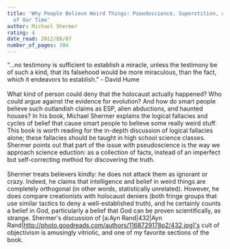 ```yaml
---
title: 'Why People Believe Weird Things: Pseudoscience, Superstition, and Other Confusions
  of Our Time'
author: Michael Shermer
rating: 4
date_read: 2012/08/07
number_of_pages: 384
---
```


“...no testimony is sufficient to establish a miracle, unless the testimony be of such a kind, that its falsehood would be more miraculous, than the fact, which it endeavors to establish.” - David Hume<br/><br/>What kind of person could deny that the holocaust actually happened? Who could argue against the evidence for evolution? And how do smart people believe such outlandish claims as ESP, alien abductions, and haunted houses? In his book, Michael Shermer explains the logical fallacies and cycles of belief that cause smart people to believe some really weird stuff. This book is worth reading for the in-depth discussion of logical fallacies alone; these fallacies should be taught in high school science classes. Shermer points out that part of the issue with pseudoscience is the way we approach science eduction: as a collection of facts, instead of an imperfect but self-correcting method for discovering the truth.<br/><br/>Shermer treats believers kindly: he does not attack them as ignorant or crazy. Indeed, he claims that intelligence and belief in weird things are completely orthogonal (in other words, statistically unrelated). However, he does compare creationists with holocaust deniers (both fringe groups that use similar tactics to deny a well-established truth), and he certainly counts a belief in God, particularly a belief that God can be proven scientifically, as strange. Shermer's discussion of [a:Ayn Rand|432|Ayn Rand|http://photo.goodreads.com/authors/1168729178p2/432.jpg]'s cult of objectivism is amusingly vitriolic, and one of my favorite sections of the book.